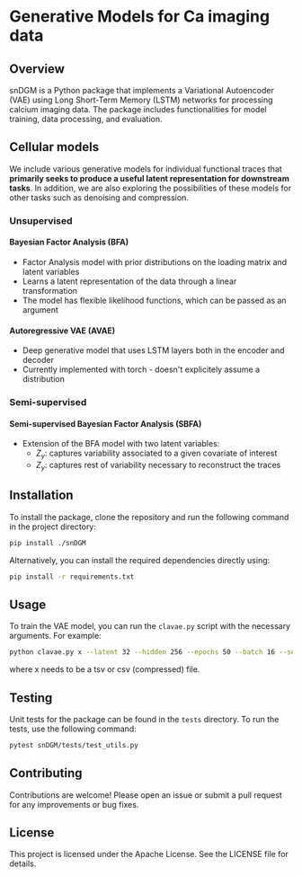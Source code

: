 # Generative Models for Ca imaging data

## Overview
snDGM is a Python package that implements a Variational Autoencoder (VAE) using Long Short-Term Memory (LSTM) networks for processing calcium imaging data. The package includes functionalities for model training, data processing, and evaluation.

## Cellular models

We include various generative models for individual functional traces that **primarily seeks to produce a useful latent representation for downstream tasks**. In addition, we are also exploring the possibilities of these models for other tasks such as denoising and compression.

### Unsupervised

#### Bayesian Factor Analysis (BFA)

- Factor Analysis model with prior distributions on the loading matrix and latent variables
- Learns a latent representation of the data through a linear transformation
- The model has flexible likelihood functions, which can be passed as an argument

#### Autoregressive VAE (AVAE)

- Deep generative model that uses LSTM layers both in the encoder and decoder
- Currently implemented with torch - doesn't explicitely assume a distribution

### Semi-supervised

#### Semi-supervised Bayesian Factor Analysis (SBFA)

- Extension of the BFA model with two latent variables:
    - $Z_y$: captures variability associated to a given covariate of interest
    - $Z_y$: captures rest of variability necessary to reconstruct the traces

## Installation
To install the package, clone the repository and run the following command in the project directory:

```bash
pip install ./snDGM
```

Alternatively, you can install the required dependencies directly using:

```bash
pip install -r requirements.txt
```

## Usage
To train the VAE model, you can run the `clavae.py` script with the necessary arguments. For example:

```bash
python clavae.py x --latent 32 --hidden 256 --epochs 50 --batch 16 --seed 0 --rate 0.001 --beta_kl 1 --retrain False --save True
```

where x needs to be a tsv or csv (compressed) file.

## Testing
Unit tests for the package can be found in the `tests` directory. To run the tests, use the following command:

```bash
pytest snDGM/tests/test_utils.py
```

## Contributing
Contributions are welcome! Please open an issue or submit a pull request for any improvements or bug fixes.

## License
This project is licensed under the Apache License. See the LICENSE file for details.